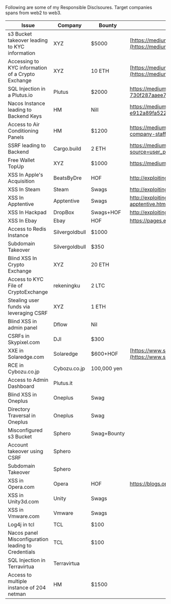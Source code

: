 Following are some of my Responsible Disclsoures. Target companies spans from web2 to web3.

| Issue                                               | Company        | Bounty      | Writeup                                                                                                                            |
| --------------------------------------------------- | -------------- | ----------- | ---------------------------------------------------------------------------------------------------------------------------------- |
| s3 Bucket takeover leading to KYC information       | XYZ            | $5000       | [https://medium.com/@mahitman1/i-own-your-customers-22e965761abd](https://medium.com/@mahitman1/i-own-your-customers-22e965761abd) |
| Accessing to KYC information of a Crypto Exchange   | XYZ            | 10 ETH      | [https://medium.com/@mahitman1/i-own-your-customers-22e965761abd](https://medium.com/@mahitman1/i-own-your-customers-22e965761abd) |
| SQL Injection in a Plutus.io                        | Plutus         | $2000       | https://medium.com/@mahitman1/hacking-a-crypto-debit-card-service-730f287aaee7                                                     |
| Nacos Instance leading to Backend Keys              | HM             | Nill        | https://medium.com/@mahitman1/how-i-found-a-goldmine-but-got-no-gold-e912a89fa522                                                  |
| Access to Air Conditioning Panels                   | HM             | $1200       | https://medium.com/@mahitman1/how-attacker-could-have-suffocated-the-company-staff-37a6b7192f12                                    |
| SSRF leading to Backend                             | Cargo.build    | 2 ETH       | https://medium.com/@mahitman1/hacking-a-nft-platform-56fc59479d3b?source=user_profile---------1----------------------------        |
| Free Wallet TopUp                                   | XYZ            | $1000       | https://medium.com/@mahitman1/free-wallet-topups-f814bb56640f                                                                      |
| XSS In Apple's Acquisition                          | BeatsByDre     | HOF         | http://exploiting365.blogspot.com/2016/03/xss-in-beatsbydrecom.html                                                                |
| XSS In Steam                                        | Steam          | Swags       | http://exploiting365.blogspot.com/2016/03/xss-in-steamcommunity.html                                                               |
| XSS In Apptentive                                   | Apptentive     | Swags       | http://exploiting365.blogspot.com/2016/03/cross-site-scripting-xss-in-apptentive.html                                              |
| XSS In Hackpad                                      | DropBox        | Swags+HOF   | http://exploiting365.blogspot.com/2015/09/cross-site-scripting-in-hackpad.html                                                     |
| XSS In Ebay                                         | Ebay           | HOF         | https://pages.ebay.com/securitycenter/security_researchers_acknowledgements.html                                                   |
| Access to Redis Instance                            | Silvergoldbull | $1000       |                                                                                                                                    |
| Subdomain Takeover                                  | Silvergoldbull | $350        |                                                                                                                                    |
| Blind XSS In Crypto Exchange                        | XYZ            | 20 ETH      |                                                                                                                                    |
| Access to KYC File of CryptoExchange                | rekeningku     | 2 LTC       |                                                                                                                                    |
| Stealing user funds via leveraging CSRF             | XYZ            | 1 ETH       |                                                                                                                                    |
| Blind XSS in admin panel                            | Dflow          | Nil         |                                                                                                                                    |
| CSRFs in Skypixel.com                               | DJI            | $300        |                                                                                                                                    |
| XXE in Solaredge.com                                | Solaredge      | $600+HOF    | [https://www.solaredge.com/bug-bounty-leaderboard](https://www.solaredge.com/bug-bounty-leaderboard)                               |
| RCE in Cybozu.co.jp                                 | Cybozu.co.jp   | 100,000 yen |                                                                                                                                    |
| Access to Admin Dashboard                           | Plutus.it      |             |                                                                                                                                    |
| Blind XSS in Oneplus                                | Oneplus        | Swag        |                                                                                                                                    |
| Directory Traversal in Oneplus                      | Oneplus        | Swag        |                                                                                                                                    |
| Misconfigured s3 Bucket                             | Sphero         | Swag+Bounty |                                                                                                                                    |
| Account takeover using CSRF                         | Sphero         |             |
| Subdomain Takeover                                  | Sphero         |             |
| XSS in Opera.com                                    | Opera          | HOF         | https://blogs.opera.com/security/2014/01/thanks-researchers-2014/                                                                  |
| XSS in Unity3d.com                                  | Unity          | Swags       |                                                                                                                                    |
| XSS in Vmware.com                                   | Vmware         | Swags       |                                                                                                                                    |
| Log4j in tcl                                        | TCL            | $100        |                                                                                                                                    |
| Nacos panel Misconfiguration leading to Credentials | TCL            | $100        |                                                                                                                                    |
| SQL Injection in Terravirtua                        | Terravirtua    |             |                                                                                                                                    |
| Access to multiple instance of 204 netman           | HM             | $1500       |                                                                                                                                    |
